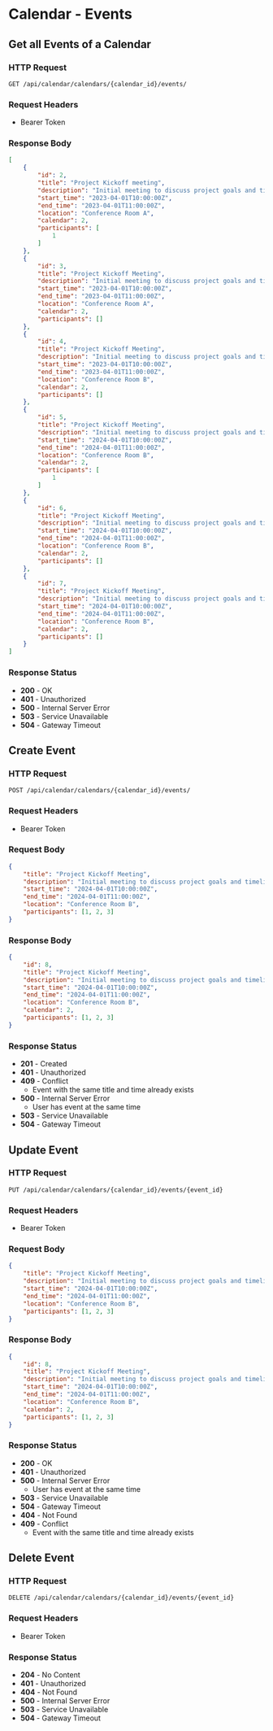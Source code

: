 # Calendar - Events

## Get all Events of a Calendar

### HTTP Request

```http
GET /api/calendar/calendars/{calendar_id}/events/
```

### Request Headers

- Bearer Token

### Response Body

```json
[
    {
        "id": 2,
        "title": "Project Kickoff meeting",
        "description": "Initial meeting to discuss project goals and timelines.",
        "start_time": "2023-04-01T10:00:00Z",
        "end_time": "2023-04-01T11:00:00Z",
        "location": "Conference Room A",
        "calendar": 2,
        "participants": [
            1
        ]
    },
    {
        "id": 3,
        "title": "Project Kickoff Meeting",
        "description": "Initial meeting to discuss project goals and timelines.",
        "start_time": "2023-04-01T10:00:00Z",
        "end_time": "2023-04-01T11:00:00Z",
        "location": "Conference Room A",
        "calendar": 2,
        "participants": []
    },
    {
        "id": 4,
        "title": "Project Kickoff Meeting",
        "description": "Initial meeting to discuss project goals and timelines.",
        "start_time": "2023-04-01T10:00:00Z",
        "end_time": "2023-04-01T11:00:00Z",
        "location": "Conference Room B",
        "calendar": 2,
        "participants": []
    },
    {
        "id": 5,
        "title": "Project Kickoff Meeting",
        "description": "Initial meeting to discuss project goals and timelines.",
        "start_time": "2024-04-01T10:00:00Z",
        "end_time": "2024-04-01T11:00:00Z",
        "location": "Conference Room B",
        "calendar": 2,
        "participants": [
            1
        ]
    },
    {
        "id": 6,
        "title": "Project Kickoff Meeting",
        "description": "Initial meeting to discuss project goals and timelines.",
        "start_time": "2024-04-01T10:00:00Z",
        "end_time": "2024-04-01T11:00:00Z",
        "location": "Conference Room B",
        "calendar": 2,
        "participants": []
    },
    {
        "id": 7,
        "title": "Project Kickoff Meeting",
        "description": "Initial meeting to discuss project goals and timelines.",
        "start_time": "2024-04-01T10:00:00Z",
        "end_time": "2024-04-01T11:00:00Z",
        "location": "Conference Room B",
        "calendar": 2,
        "participants": []
    }
]
```

### Response Status

- **200** - OK
- **401** - Unauthorized
- **500** - Internal Server Error
- **503** - Service Unavailable
- **504** - Gateway Timeout

## Create Event

### HTTP Request

```http
POST /api/calendar/calendars/{calendar_id}/events/
```

### Request Headers

- Bearer Token

### Request Body

```json
{
    "title": "Project Kickoff Meeting",
    "description": "Initial meeting to discuss project goals and timelines.",
    "start_time": "2024-04-01T10:00:00Z",
    "end_time": "2024-04-01T11:00:00Z",
    "location": "Conference Room B",
    "participants": [1, 2, 3]
}
```

### Response Body

```json
{
    "id": 8,
    "title": "Project Kickoff Meeting",
    "description": "Initial meeting to discuss project goals and timelines.",
    "start_time": "2024-04-01T10:00:00Z",
    "end_time": "2024-04-01T11:00:00Z",
    "location": "Conference Room B",
    "calendar": 2,
    "participants": [1, 2, 3]
}
```

### Response Status

- **201** - Created
- **401** - Unauthorized
- **409** - Conflict
  - Event with the same title and time already exists
- **500** - Internal Server Error
  - User has event at the same time
- **503** - Service Unavailable
- **504** - Gateway Timeout

## Update Event

### HTTP Request

```http
PUT /api/calendar/calendars/{calendar_id}/events/{event_id}
```

### Request Headers

- Bearer Token

### Request Body

```json
{
    "title": "Project Kickoff Meeting",
    "description": "Initial meeting to discuss project goals and timelines.",
    "start_time": "2024-04-01T10:00:00Z",
    "end_time": "2024-04-01T11:00:00Z",
    "location": "Conference Room B",
    "participants": [1, 2, 3]
}
```

### Response Body

```json
{
    "id": 8,
    "title": "Project Kickoff Meeting",
    "description": "Initial meeting to discuss project goals and timelines.",
    "start_time": "2024-04-01T10:00:00Z",
    "end_time": "2024-04-01T11:00:00Z",
    "location": "Conference Room B",
    "calendar": 2,
    "participants": [1, 2, 3]
}
```

### Response Status

- **200** - OK
- **401** - Unauthorized
- **500** - Internal Server Error
  - User has event at the same time
- **503** - Service Unavailable
- **504** - Gateway Timeout
- **404** - Not Found
- **409** - Conflict
  - Event with the same title and time already exists

## Delete Event

### HTTP Request

```http
DELETE /api/calendar/calendars/{calendar_id}/events/{event_id}
```

### Request Headers

- Bearer Token

### Response Status

- **204** - No Content
- **401** - Unauthorized
- **404** - Not Found
- **500** - Internal Server Error
- **503** - Service Unavailable
- **504** - Gateway Timeout
